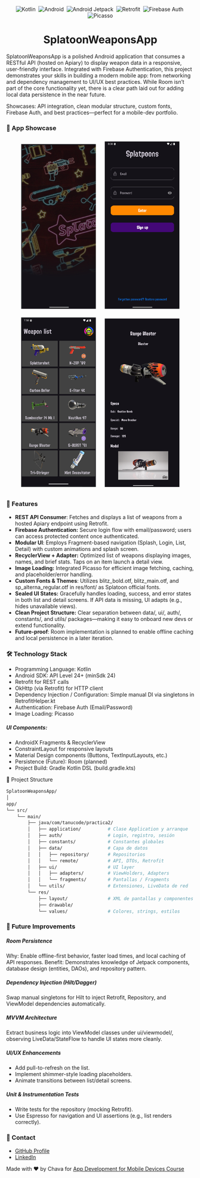 <p align="center"> <img src="https://img.shields.io/badge/Kotlin-FFCA28?logo=kotlin&logoColor=white" alt="Kotlin" />&nbsp; <img src="https://img.shields.io/badge/Android-3DDC84?logo=android&logoColor=white" alt="Android" />&nbsp; <img src="https://img.shields.io/badge/Jetpack-%23000000?logo=android&logoColor=white" alt="Android Jetpack" />&nbsp; <img src="https://img.shields.io/badge/Retrofit-84CFF0?logo=retrofit&logoColor=white" alt="Retrofit" />&nbsp; <img src="https://img.shields.io/badge/Firebase-FFCA28?logo=firebase&logoColor=white" alt="Firebase Auth" />&nbsp; <img src="https://img.shields.io/badge/Picasso-393939?logo=picasso&logoColor=white" alt="Picasso" /> </p>
<h1 align= "center"> SplatoonWeaponsApp </h1>

SplatoonWeaponsApp is a polished Android application that consumes a RESTful API (hosted on Apiary) to display weapon data in a responsive, user-friendly interface. Integrated with Firebase Authentication, this project demonstrates your skills in building a modern mobile app: from networking and dependency management to UI/UX best practices. While Room isn’t part of the core functionality yet, there is a clear path laid out for adding local data persistence in the near future.

Showcases: API integration, clean modular structure, custom fonts, Firebase Auth, and best practices—perfect for a mobile-dev portfolio.

### 🚀 App Showcase
<div align="center">
  <img src="docs/screenshot_splash.png" alt="Splash Screen" width="200" style="margin: 10px;" />
 <img src="docs/screenshot_login.png" alt="Login" width="200" style="margin: 10px;" />
  <img src="docs/screenshot_list.png" alt="Weapon List" width="200" style="margin: 10px;" />
  <img src="docs/screenshot_detail.png" alt="Weapon Detail" width="200" style="margin: 10px;" />
</div>

### 🎯 Features
- **REST API Consumer**: Fetches and displays a list of weapons from a hosted Apiary endpoint using Retrofit.
- **Firebase Authentication:** Secure login flow with email/password; users can access protected content once authenticated.
- **Modular UI**: Employs Fragment-based navigation (Splash, Login, List, Detail) with custom animations and splash screen.
- **RecyclerView + Adapter:** Optimized list of weapons displaying images, names, and brief stats. Taps on an item launch a detail view.
- **Image Loading:** Integrated Picasso for efficient image fetching, caching, and placeholder/error handling.
- **Custom Fonts & Themes**: Utilizes blitz_bold.otf, blitz_main.otf, and sp_alterna_regular.otf in res/font/ as Splatoon official fonts.
- **Sealed UI States:** Gracefully handles loading, success, and error states in both list and detail screens. If API data is missing, UI adapts (e.g., hides unavailable views).
- **Clean Project Structure:** Clear separation between data/, ui/, auth/, constants/, and utils/ packages—making it easy to onboard new devs or extend functionality.
- **Future-proof**: Room implementation is planned to enable offline caching and local persistence in a later iteration.

### 🛠️ Technology Stack
- Programming Language: Kotlin
- Android SDK: API Level 24+ (minSdk 24)
- Retrofit for REST calls
- OkHttp (via Retrofit) for HTTP client
- Dependency Injection / Configuration: Simple manual DI via singletons in RetrofitHelper.kt
- Authentication: Firebase Auth (Email/Password)
- Image Loading: Picasso

##### UI Components:

- AndroidX Fragments & RecyclerView
- ConstraintLayout for responsive layouts
- Material Design components (Buttons, TextInputLayouts, etc.)
- Persistence (Future): Room (planned)
- Project Build: Gradle Kotlin DSL (build.gradle.kts)

📂 Project Structure
```bash
SplatoonWeaponsApp/
│
app/
└── src/
    └── main/
        ├── java/com/tanucode/practica2/
        │   ├── application/          # Clase Application y arranque
        │   ├── auth/                 # Login, registro, sesión
        │   ├── constants/            # Constantes globales
        │   ├── data/                 # Capa de datos
        │   │   ├── repository/       # Repositorios
        │   │   └── remote/           # API, DTOs, Retrofit
        │   ├── ui/                   # UI layer
        │   │   ├── adapters/         # ViewHolders, Adapters
        │   │   └── fragments/        # Pantallas / Fragments
        │   └── utils/                # Extensiones, LiveData de red
        └── res/
            ├── layout/               # XML de pantallas y componentes
            ├── drawable/
            └── values/               # Colores, strings, estilos
```

### 🌱 Future Improvements
##### Room Persistence
Why: Enable offline-first behavior, faster load times, and local caching of API responses.
Benefit: Demonstrates knowledge of Jetpack components, database design (entities, DAOs), and repository pattern.

##### Dependency Injection (Hilt/Dagger)
Swap manual singletons for Hilt to inject Retrofit, Repository, and ViewModel dependencies automatically.

##### MVVM Architecture
Extract business logic into ViewModel classes under ui/viewmodel/, observing LiveData/StateFlow to handle UI states more cleanly.

##### UI/UX Enhancements
- Add pull-to-refresh on the list.
- Implement shimmer-style loading placeholders.
- Animate transitions between list/detail screens.

##### Unit & Instrumentation Tests

- Write tests for the repository (mocking Retrofit).
- Use Espresso for navigation and UI assertions (e.g., list renders correctly).

### 💼 Contact
- [GitHub Profile](https://github.com/gsalvador209)
- [LinkedIn](https://www.linkedin.com/in/gsalvador209/) 

Made with ❤️ by Chava for [App Development for Mobile Devices Course](https://infierno2.tic.unam.mx/diplomado-en-dispositivos-moviles)  
 
